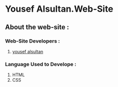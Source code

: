 # Yousef Alsultan.Web-Site

## About the web-site :

### Web-Site Developers :
1. [yousef alsultan](https://github.com/yousef1alsultan)

### Language Used to Develope :
1. HTML
2. CSS
